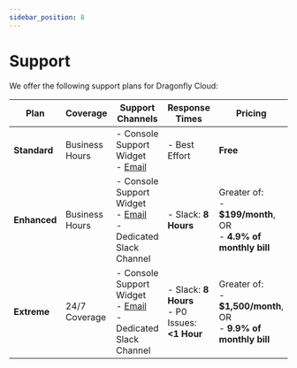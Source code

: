 ```yaml
---
sidebar_position: 8
---
```


# Support

We offer the following support plans for Dragonfly Cloud:

| Plan         | Coverage       | Support Channels                                                                                            | Response Times                                       | Pricing                                                                     |
|--------------|----------------|-------------------------------------------------------------------------------------------------------------|------------------------------------------------------|-----------------------------------------------------------------------------|
| **Standard** | Business Hours | - Console Support Widget  <br /> - [Email](mailto:support@dragonflydb.io)                                   | - Best Effort                                        | **Free**                                                                    |
| **Enhanced** | Business Hours | - Console Support Widget  <br /> - [Email](mailto:support@dragonflydb.io)  <br /> - Dedicated Slack Channel | - Slack: **8 Hours**                                 | Greater of: <br /> - **$199/month**, OR <br /> - **4.9% of monthly bill**   |
| **Extreme**  | 24/7 Coverage  | - Console Support Widget  <br /> - [Email](mailto:support@dragonflydb.io)  <br /> - Dedicated Slack Channel | - Slack: **8 Hours** <br /> - P0 Issues: **<1 Hour** | Greater of: <br /> - **$1,500/month**, OR <br /> - **9.9% of monthly bill** |

